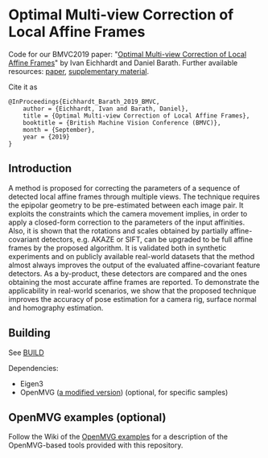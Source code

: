 # Optimal Multi-view Correction of Local Affine Frames
Code for our BMVC2019 paper: "[Optimal Multi-view Correction of Local Affine Frames](https://bmvc2019.org/wp-content/uploads/papers/0816-paper.pdf)" by Ivan Eichhardt and Daniel Barath. Further available resources: [paper](https://bmvc2019.org/wp-content/uploads/papers/0816-paper.pdf), [supplementary material](https://bmvc2019.org/wp-content/uploads/papers/0816-supplementary.pdf).

Cite it as
```
@InProceedings{Eichhardt_Barath_2019_BMVC,
	author = {Eichhardt, Ivan and Barath, Daniel},
	title = {Optimal Multi-view Correction of Local Affine Frames},
	booktitle = {British Machine Vision Conference (BMVC)},
	month = {September},
	year = {2019}
}
```

Introduction
------------

A method is proposed for correcting the parameters of a sequence of detected local affine frames through multiple views. The technique requires the epipolar geometry to be pre-estimated between each image pair. It exploits the constraints which the camera movement implies, in order to apply a closed-form correction to the parameters of the input affinities. Also, it is shown that the rotations and scales obtained by partially affine-covariant detectors, e.g. AKAZE or SIFT, can be upgraded to be full affine frames by the proposed algorithm. It is validated both in synthetic experiments and on publicly available real-world datasets that the method almost always improves the output of the evaluated affine-covariant feature detectors. As a by-product, these detectors are compared and the ones obtaining the most accurate affine frames are reported. To demonstrate the applicability in real-world scenarios, we show that the proposed technique improves the accuracy of pose estimation for a camera rig, surface normal and homography estimation.

Building
--------

See [BUILD](https://github.com/eivan/multiview-LAFs-correction/blob/master/BUILD.md)

Dependencies:

- Eigen3
- OpenMVG ([a modified version](https://github.com/eivan/openMVG/tree/develop)) (optional, for specific samples)

OpenMVG examples (optional)
---------------------------

Follow the Wiki of the [OpenMVG examples](https://github.com/eivan/multiview-LAFs-correction/wiki/Running-examples-that-use-OpenMVG) for a description of the OpenMVG-based tools provided with this repository.


